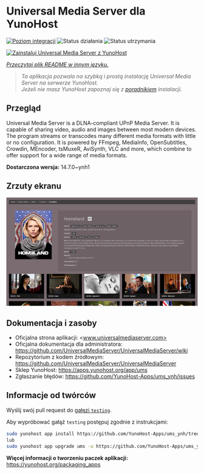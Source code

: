 <!--
To README zostało automatycznie wygenerowane przez <https://github.com/YunoHost/apps/tree/master/tools/readme_generator>
Nie powinno być ono edytowane ręcznie.
-->

# Universal Media Server dla YunoHost

[![Poziom integracji](https://apps.yunohost.org/badge/integration/ums)](https://ci-apps.yunohost.org/ci/apps/ums/)
![Status działania](https://apps.yunohost.org/badge/state/ums)
![Status utrzymania](https://apps.yunohost.org/badge/maintained/ums)

[![Zainstaluj Universal Media Server z YunoHost](https://install-app.yunohost.org/install-with-yunohost.svg)](https://install-app.yunohost.org/?app=ums)

*[Przeczytaj plik README w innym języku.](./ALL_README.md)*

> *Ta aplikacja pozwala na szybką i prostą instalację Universal Media Server na serwerze YunoHost.*  
> *Jeżeli nie masz YunoHost zapoznaj się z [poradnikiem](https://yunohost.org/install) instalacji.*

## Przegląd

Universal Media Server is a DLNA-compliant UPnP Media Server. It is capable of sharing video, audio and images between most modern devices.
The program streams or transcodes many different media formats with little or no configuration. It is powered by FFmpeg, MediaInfo, OpenSubtitles, Crowdin, MEncoder, tsMuxeR, AviSynth, VLC and more, which combine to offer support for a wide range of media formats.

**Dostarczona wersja:** 14.7.0~ynh1

## Zrzuty ekranu

![Zrzut ekranu z Universal Media Server](./doc/screenshots/screenshot.png)

## Dokumentacja i zasoby

- Oficjalna strona aplikacji: <www.universalmediaserver.com>
- Oficjalna dokumentacja dla administratora: <https://github.com/UniversalMediaServer/UniversalMediaServer/wiki>
- Repozytorium z kodem źródłowym: <https://github.com/UniversalMediaServer/UniversalMediaServer>
- Sklep YunoHost: <https://apps.yunohost.org/app/ums>
- Zgłaszanie błędów: <https://github.com/YunoHost-Apps/ums_ynh/issues>

## Informacje od twórców

Wyślij swój pull request do [gałęzi `testing`](https://github.com/YunoHost-Apps/ums_ynh/tree/testing).

Aby wypróbować gałąź `testing` postępuj zgodnie z instrukcjami:

```bash
sudo yunohost app install https://github.com/YunoHost-Apps/ums_ynh/tree/testing --debug
lub
sudo yunohost app upgrade ums -u https://github.com/YunoHost-Apps/ums_ynh/tree/testing --debug
```

**Więcej informacji o tworzeniu paczek aplikacji:** <https://yunohost.org/packaging_apps>
